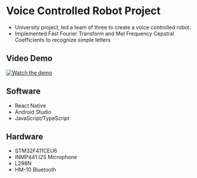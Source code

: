 <h1>Voice Controlled Robot Project</h1>
<ul>
<li>University project, led a team of three to create a voice controlled robot.</li>
<li>Implemented Fast Fourier Transform and Mel Frequency Cepstral Coefficients to recognize simple letters</li>
</ul>
<h2>Video Demo</h2>         

[![Watch the demo](https://img.youtube.com/vi/xk0MdGKy55M/hqdefault.jpg)](https://www.youtube.com/watch?v=xk0MdGKy55M)

<h2>Software</h2>
<ul>
<li>React Native</li>
<li>Android Studio</li>
<li>JavaScript/TypeScript</li>
</ul>
<h2>Hardware</h2>
<ul>
<li>STM32F411CEU6</li>
<li>INMP441 I2S Microphone</li>
<li>L298N</li>
<li>HM-10 Bluetooth</li>
</ul>
          